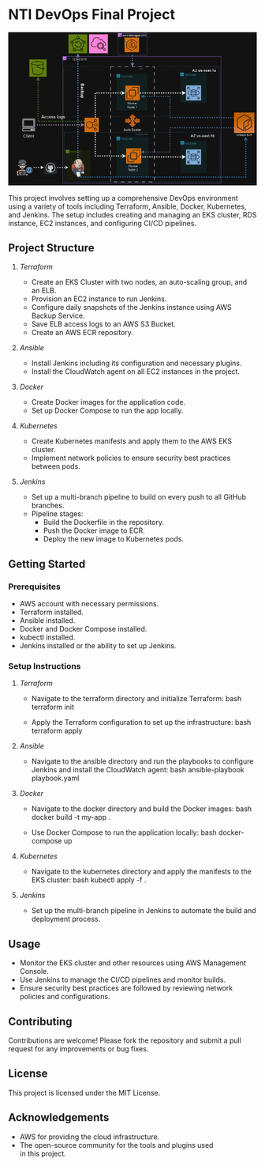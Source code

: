 # NTI DevOps Final Project

![Project Architecture](./Animation.gif)

This project involves setting up a comprehensive DevOps environment using a variety of tools including Terraform, Ansible, Docker, Kubernetes, and Jenkins. The setup includes creating and managing an EKS cluster, RDS instance, EC2 instances, and configuring CI/CD pipelines.

## Project Structure

1. *Terraform*
    - Create an EKS Cluster with two nodes, an auto-scaling group, and an ELB.
    - Provision an EC2 instance to run Jenkins.
    - Configure daily snapshots of the Jenkins instance using AWS Backup Service.
    - Save ELB access logs to an AWS S3 Bucket.
    - Create an AWS ECR repository.

2. *Ansible*
    - Install Jenkins including its configuration and necessary plugins.
    - Install the CloudWatch agent on all EC2 instances in the project.

3. *Docker*
    - Create Docker images for the application code.
    - Set up Docker Compose to run the app locally.

4. *Kubernetes*
    - Create Kubernetes manifests and apply them to the AWS EKS cluster.
    - Implement network policies to ensure security best practices between pods.

5. *Jenkins*
    - Set up a multi-branch pipeline to build on every push to all GitHub branches.
    - Pipeline stages:
        - Build the Dockerfile in the repository.
        - Push the Docker image to ECR.
        - Deploy the new image to Kubernetes pods.

## Getting Started

### Prerequisites

- AWS account with necessary permissions.
- Terraform installed.
- Ansible installed.
- Docker and Docker Compose installed.
- kubectl installed.
- Jenkins installed or the ability to set up Jenkins.

### Setup Instructions

1. *Terraform*
    - Navigate to the terraform directory and initialize Terraform:
      bash
      terraform init
      
    - Apply the Terraform configuration to set up the infrastructure:
      bash
      terraform apply
      

2. *Ansible*
    - Navigate to the ansible directory and run the playbooks to configure Jenkins and install the CloudWatch agent:
      bash
      ansible-playbook playbook.yaml
      

3. *Docker*
    - Navigate to the docker directory and build the Docker images:
      bash
      docker build -t my-app .
      
    - Use Docker Compose to run the application locally:
      bash
      docker-compose up
      

4. *Kubernetes*
    - Navigate to the kubernetes directory and apply the manifests to the EKS cluster:
      bash
      kubectl apply -f .
      

5. *Jenkins*
    - Set up the multi-branch pipeline in Jenkins to automate the build and deployment process.

## Usage

- Monitor the EKS cluster and other resources using AWS Management Console.
- Use Jenkins to manage the CI/CD pipelines and monitor builds.
- Ensure security best practices are followed by reviewing network policies and configurations.

## Contributing

Contributions are welcome! Please fork the repository and submit a pull request for any improvements or bug fixes.

## License

This project is licensed under the MIT License.

## Acknowledgements

- AWS for providing the cloud infrastructure.
- The open-source community for the tools and plugins used in this project.